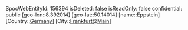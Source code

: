 ﻿---
location: [50.14014,8.392014]
type: Station
tags:
- geo/Station

---
SpocWebEntityId: 156394
isDeleted: false
isReadOnly: false
confidential: public
[geo-lon::8.392014]
[geo-lat::50.14014]
[name::Eppstein]
[Country::[Germany](geo/Continent/Europe/Germany.md)]
[City::[Frankfurt@Main](geo/Continent/Europe/Germany/Hessen/Frankfurt@Main.md)]


